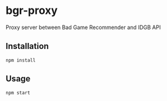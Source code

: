 # bgr-proxy
Proxy server between Bad Game Recommender and IDGB API

## Installation
```
npm install
```

## Usage
```
npm start
```
